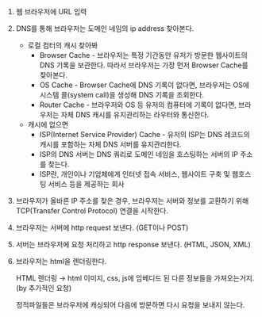 1. 웹 브라우저에 URL 입력
2. DNS를 통해 브라우저는 도메인 네임의 ip address 찾아본다.
    - 로컬 컴터의 캐시 찾아봐
        - Browser Cache - 
          브라우저는 특정 기간동안 유저가 방문한 웹사이트의 DNS 기록을 보관한다. 따라서 브라우저는 가장 먼저 Browser Cache를 찾아본다.
        - OS Cache - 
          Browser Cache에 DNS 기록이 없다면, 브라우저는 OS에 시스템 콜(system call)을 생성해 DNS 기록을 조회한다.
        - Router Cache - 
        브라우저와 OS 등 유저의 컴퓨터에 기록이 없다면, 브라우저는 자체 DNS 캐시를 유지관리하는 라우터와 통신한다.
    - 캐시에 없으면
        - ISP(Internet Service Provider) Cache - 
        유저의 ISP는 DNS 레코드의 캐시를 포함하는 자체 DNS 서버를 유지관리한다.
        - ISP의 DNS 서버는 DNS 쿼리로 도메인 네임을 호스팅하는 서버의 IP 주소를 찾는다.
        - ISP란, 개인이나 기업체에게 인터넷 접속 서비스, 웹사이트 구축 및 웹호스팅 서비스 등을 제공하는 회사
3. 브라우저가 올바른 IP 주소를 찾은 경우, 브라우저는 서버와 정보를 교환하기 위해 TCP(Transfer Control Protocol) 연결을 시작한다.
4. 브라우저는 서버에 http request 보낸다. (GET이나 POST)
5. 서버는 브라우저에 요청 처리하고 http response 보낸다. (HTML, JSON, XML)
6. 브라우저는 html을 렌더링한다.
    
    HTML 렌더링 → html 이미지, css, js에 임베디드 된 다른 정보들을 가져오는거지.(by 추가적인 요청) 
    
    정적파일들은 브라우저에 캐싱되어 다음에 방문하면 다시 요청을 보내지 않는다.
